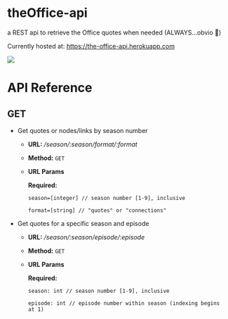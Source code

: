 # theOffice-api
a REST api to retrieve the Office quotes when needed (ALWAYS...obvio 💁‍)

Currently hosted at: https://the-office-api.herokuapp.com

![](https://media.giphy.com/media/MaItK5SUgStdm/giphy.gif)


# API Reference

## GET 

* Get quotes or nodes/links by season number 
    * **URL:**           _/season/:season/format/:format_
    * **Method:**       `GET`
    * **URL Params**
    
         **Required:**
         
         `season=[integer] // season number [1-9], inclusive`
         
         `format=[string] // "quotes" or "connections"`

* Get quotes for a specific season and episode
    * **URL:**          _/season/:season/episode/:episode_
    * **Method:**       `GET`
    * **URL Params**
    
         **Required:** 
         
         `season: int // season number [1-9], inclusive`
         
         `episode: int // episode number within season (indexing begins at 1)`
                
